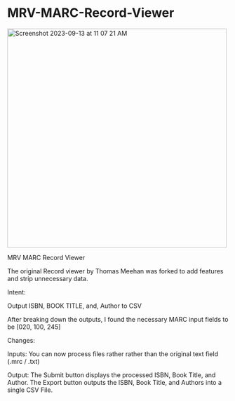 MRV-MARC-Record-Viewer
======================
<img width="500" alt="Screenshot 2023-09-13 at 11 07 21 AM" src="https://github.com/PardosTechSamples/MRV-MARC-Record-Viewer/assets/121273196/4cd4a713-ade2-4f29-adf4-dbeec6672071">

MRV MARC Record Viewer

The original Record viewer by Thomas Meehan was forked to add features and strip unnecessary data.

Intent: 

Output ISBN, BOOK TITLE, and, Author to CSV

After breaking down the outputs, I found the necessary MARC input fields to be [020, 100, 245]


Changes:

Inputs: You can now process files rather rather than the original text field (.mrc / .txt) 

Output: The Submit button displays the processed ISBN, Book Title, and Author. The Export button outputs the ISBN, Book Title, and Authors into a single CSV File.


              
